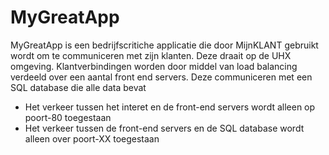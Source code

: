 # MyGreatApp
MyGreatApp is een bedrijfscritiche applicatie die door MijnKLANT gebruikt wordt om te communiceren met zijn klanten. Deze draait op de UHX omgeving. Klantverbindingen worden door middel van load balancing verdeeld over een aantal front end servers. Deze communiceren met een SQL database die alle data bevat

<VOEG PLAAT TOE>

- Het verkeer tussen het interet en de front-end servers wordt alleen op poort-80 toegestaan
- Het verkeer tussen de front-end servers en de SQL database wordt alleen over poort-XX toegestaan
